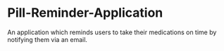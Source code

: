 # Pill-Reminder-Application
An application which reminds users to take their medications on time by notifying them via an email.
